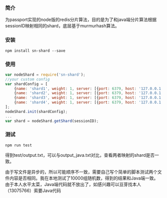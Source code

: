 ### 简介
为passport实现的node版的redis分片算法，目的是为了和java端分片算法根据sessionID映射相同的shard，底层基于murmurhash算法。

### 安装
```
npm install sn-shard --save
```

### 使用
```javascript
var nodeShard = require('sn-shard');
//your custom config
var shardConfig = [
    {name: 'shard1', weight: 1, server: [{port: 6379, host: '127.0.0.1'}]},
    {name: 'shard2', weight: 1, server: [{port: 6379, host: '127.0.0.1'}]},
    {name: 'shard3', weight: 1, server: [{port: 6379, host: '127.0.0.1'}]},
    {name: 'shard4', weight: 1, server: [{port: 6379, host: '127.0.0.1'}]},
];
nodeShard.init(shardConfig);
...
var shard = nodeShard.getShard(sessionID);

```

### 测试
```
npm run test
```
得到test/output.txt，可以与output_java.txt对比，查看两者映射的shard是否一致。

由于写文件是异步的，所以可能顺序不一致，需要自己写个简单的脚本测试两个文件内容是否相同。我在本地测试了10000组随机数，得到的结果和Java端一致。由于本人水平太菜，Java端代码就不放出了，如感兴趣可以豆芽找本人（13075766）索要Java代码
